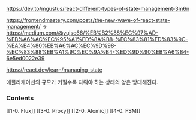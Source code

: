 https://dev.to/mgustus/react-different-types-of-state-management-3m6n

https://frontendmastery.com/posts/the-new-wave-of-react-state-management/ -> https://medium.com/@yujso66/%EB%B2%88%EC%97%AD-%EB%A6%AC%EC%95%A1%ED%8A%B8-%EC%83%81%ED%83%9C-%EA%B4%80%EB%A6%AC%EC%9D%98-%EC%83%88%EB%A1%9C%EC%9A%B4-%ED%9D%90%EB%A6%84-6e5ed0022e39

https://react.dev/learn/managing-state

애플리케이션의 규모가 커질수록 다뤄야 하는 상태의 양은 방대해진다. 

### Contents
[[1-0. Flux]]
[[3-0. Proxy]]
[[2-0. Atomic]]
[[4-0. FSM]]